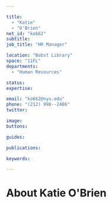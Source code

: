 ```yaml
---

title:
  - "Katie"
  - "O'Brien"
net_id: "ko662"
subtitle: 
job_title: "HR Manager"

location: "Bobst Library"
space: "11FL"
departments:
  - "Human Resources"

status: 
expertise:

email: "ko662@nyu.edu"
phone: "(212) 998--2486"
twitter: 

image: 
buttons:

guides:

publications:

keywords:

---
```


# About Katie O'Brien


